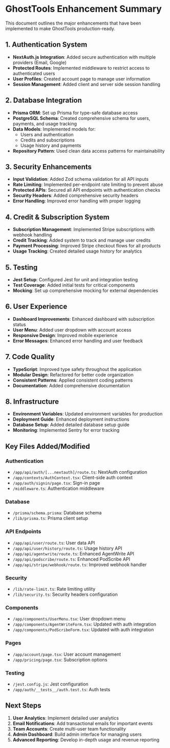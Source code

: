 # GhostTools Enhancement Summary

This document outlines the major enhancements that have been implemented to make GhostTools production-ready.

## 1. Authentication System

- **NextAuth.js Integration**: Added secure authentication with multiple providers (Email, Google)
- **Protected Routes**: Implemented middleware to restrict access to authenticated users
- **User Profiles**: Created account page to manage user information
- **Session Management**: Added client and server side session handling

## 2. Database Integration

- **Prisma ORM**: Set up Prisma for type-safe database access
- **PostgreSQL Schema**: Created comprehensive schema for users, payments, and usage tracking
- **Data Models**: Implemented models for:
  - Users and authentication
  - Credits and subscriptions
  - Usage history and payments
- **Repository Pattern**: Used clean data access patterns for maintainability

## 3. Security Enhancements

- **Input Validation**: Added Zod schema validation for all API inputs
- **Rate Limiting**: Implemented per-endpoint rate limiting to prevent abuse
- **Protected APIs**: Secured all API endpoints with authentication checks
- **Security Headers**: Added comprehensive security headers
- **Error Handling**: Improved error handling with proper logging

## 4. Credit & Subscription System

- **Subscription Management**: Implemented Stripe subscriptions with webhook handling
- **Credit Tracking**: Added system to track and manage user credits
- **Payment Processing**: Improved Stripe checkout flows for all products
- **Usage Tracking**: Created detailed usage history for analytics

## 5. Testing

- **Jest Setup**: Configured Jest for unit and integration testing
- **Test Coverage**: Added initial tests for critical components
- **Mocking**: Set up comprehensive mocking for external dependencies

## 6. User Experience

- **Dashboard Improvements**: Enhanced dashboard with subscription status
- **User Menu**: Added user dropdown with account access
- **Responsive Design**: Improved mobile experience
- **Error Messages**: Enhanced error handling and user feedback

## 7. Code Quality

- **TypeScript**: Improved type safety throughout the application
- **Modular Design**: Refactored for better code organization
- **Consistent Patterns**: Applied consistent coding patterns
- **Documentation**: Added comprehensive documentation

## 8. Infrastructure

- **Environment Variables**: Updated environment variables for production
- **Deployment Guide**: Enhanced deployment instructions
- **Database Setup**: Added detailed database setup guide
- **Monitoring**: Implemented Sentry for error tracking

## Key Files Added/Modified

### Authentication
- `/app/api/auth/[...nextauth]/route.ts`: NextAuth configuration
- `/app/contexts/AuthContext.tsx`: Client-side auth context
- `/app/auth/signin/page.tsx`: Sign-in page
- `/middleware.ts`: Authentication middleware

### Database
- `/prisma/schema.prisma`: Database schema
- `/lib/prisma.ts`: Prisma client setup

### API Endpoints
- `/app/api/user/route.ts`: User data API
- `/app/api/user/history/route.ts`: Usage history API
- `/app/api/agentwrite/route.ts`: Enhanced AgentWrite API
- `/app/api/podscribe/route.ts`: Enhanced PodScribe API
- `/app/api/stripe/webhook/route.ts`: Improved webhook handler

### Security
- `/lib/rate-limit.ts`: Rate limiting utility
- `/lib/security.ts`: Security headers configuration

### Components
- `/app/components/UserMenu.tsx`: User dropdown menu
- `/app/components/AgentWriteForm.tsx`: Updated with auth integration
- `/app/components/PodScribeForm.tsx`: Updated with auth integration

### Pages
- `/app/account/page.tsx`: User account management
- `/app/pricing/page.tsx`: Subscription options

### Testing
- `/jest.config.js`: Jest configuration
- `/app/auth/__tests__/auth.test.ts`: Auth tests

## Next Steps

1. **User Analytics**: Implement detailed user analytics
2. **Email Notifications**: Add transactional emails for important events
3. **Team Accounts**: Create multi-user team functionality
4. **Admin Dashboard**: Build admin interface for managing users
5. **Advanced Reporting**: Develop in-depth usage and revenue reporting